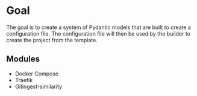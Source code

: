# Goal

The goal is to create a system of Pydantic models that are built to create a configuration file.
The configuration file will then be used by the builder to create the project from the template.

## Modules

- Docker Compose
- Traefik
- Gitingest-similarity
